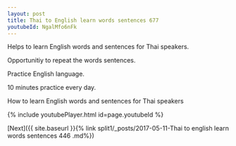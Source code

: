 ```yaml
---
layout: post
title: Thai to English learn words sentences 677 
youtubeId: NgalMfo6nFk
---
```

 
 
Helps to learn English words and sentences for Thai speakers.

Opportunitiy to repeat the words sentences. 

Practice English language. 
 
10 minutes practice every day. 
 
How to learn English words and sentences for Thai speakers 
 
{% include youtubePlayer.html id=page.youtubeId %}
 
 
[Next]({{ site.baseurl }}{% link  split1/_posts/2017-05-11-Thai to english learn words sentences 446 .md%})
 
